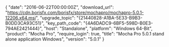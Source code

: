 {
  "date": "2016-06-22T00:00:00Z",
  "download_url": "https://cdn.borisfx.com/borisfx/store/mochapro/mochapro-5.0.1-12206.x64.msi",
  "upgrade_topic": "{21440828-A1BA-5E33-B9B3-B0DD3CA93C51}",
  "key_path_code": "{4A6DADC9-6BF5-598D-B0E3-794AE2421444}",
  "host": "Standalone",
  "platform": "Windows 64-Bit",
  "product": "Mocha Pro",
  "require_login": true,
  "title": "Mocha Pro 5.0.1 stand alone application Windows",
  "version": "5.0.1"
}
